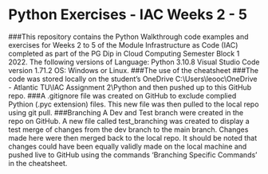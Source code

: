 # Python Exercises - IAC Weeks 2 - 5

###This repository contains the Python Walkthrough code examples and exercises for Weeks 2 to 5 of the Module Infrastructure as Code (IAC) completed as part of the PG Dip in Cloud Computing Semester Block 1 2022.
The following versions of 
Language: Python 3.10.8
Visual Studio Code version 1.71.2
OS: Windows or Linux.
###The use of the cheatsheet
###The code was stored locally on the student’s OneDrive C:\Users\leooc\OneDrive - Atlantic TU\IAC Assignment 2\Python and then pushed up to this GitHub repo.
###A .gitignore file was created on GitHub to exclude complied Pythion (.pyc extension) files. This new file was then pulled to the local repo using git pull.
###Branching
A Dev and Test branch were created in the repo on GitHub. A new file called test_branching was created to display a test merge of changes from the dev branch to the main branch.
Changes made here were then merged back to the local repo. It should be noted that changes could have been equally validly made on the local machine and pushed live to GitHub using the commands ‘Branching Specific Commands’ in the cheatsheet.

